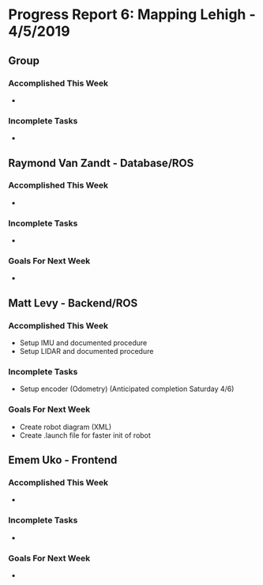 # Progress Report 6:	Mapping Lehigh -		4/5/2019

## Group

### Accomplished This Week
- 
### Incomplete Tasks
- 

## Raymond Van Zandt - Database/ROS

### Accomplished This Week
- 

### Incomplete Tasks
- 

### Goals For Next Week
- 

## Matt Levy - Backend/ROS

### Accomplished This Week
- Setup IMU and documented procedure
- Setup LIDAR and documented procedure

### Incomplete Tasks
- Setup encoder (Odometry) (Anticipated completion Saturday 4/6)

### Goals For Next Week
- Create robot diagram (XML)
- Create .launch file for faster init of robot

## Emem Uko - Frontend

### Accomplished This Week
- 

### Incomplete Tasks
- 

### Goals For Next Week
- 
